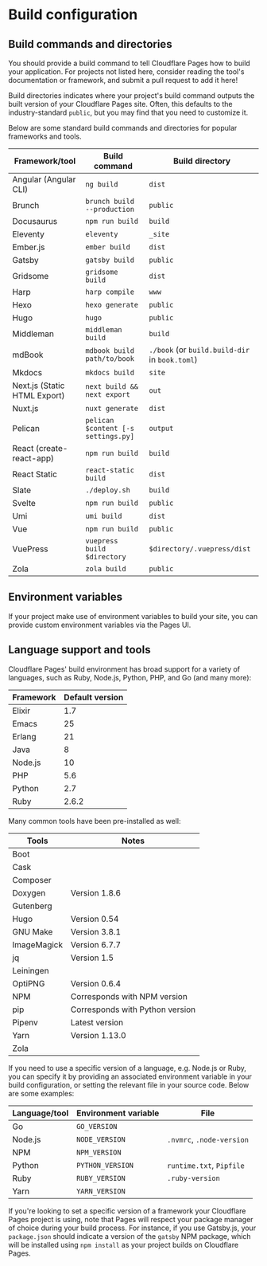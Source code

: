 # Build configuration

## Build commands and directories

You should provide a build command to tell Cloudflare Pages how to build your application. For projects not listed here, consider reading the tool's documentation or framework, and submit a pull request to add it here!

Build directories indicates where your project's build command outputs the built version of your Cloudflare Pages site. Often, this defaults to the industry-standard `public`, but you may find that you need to customize it.

Below are some standard build commands and directories for popular frameworks and tools.

<TableWrap>

| Framework/tool               | Build command                       | Build directory                                |
| ---------------------------- | ----------------------------------- | ---------------------------------------------- |
| Angular (Angular CLI)        | `ng build`                          | `dist`                                         |
| Brunch                       | `brunch build --production`         | `public`                                       |
| Docusaurus                   | `npm run build`                     | `build`                                        |
| Eleventy                     | `eleventy`                          | `_site`                                        |
| Ember.js                     | `ember build`                       | `dist`                                         |
| Gatsby                       | `gatsby build`                      | `public`                                       |
| Gridsome                     | `gridsome build`                    | `dist`                                         |
| Harp                         | `harp compile`                      | `www`                                          |
| Hexo                         | `hexo generate`                     | `public`                                       |
| Hugo                         | `hugo`                              | `public`                                       |
| Middleman                    | `middleman build`                   | `build`                                        |
| mdBook                       | `mdbook build path/to/book`         | `./book` (or `build.build-dir` in `book.toml`) |
| Mkdocs                       | `mkdocs build`                      | `site`                                         |
| Next.js (Static HTML Export) | `next build && next export`         | `out`                                          |
| Nuxt.js                      | `nuxt generate`                     | `dist`                                         |
| Pelican                      | `pelican $content [-s settings.py]` | `output`                                       |
| React (create-react-app)     | `npm run build`                     | `build`                                        |
| React Static                 | `react-static build`                | `dist`                                         |
| Slate                        | `./deploy.sh`                       | `build`                                        |
| Svelte                       | `npm run build`                     | `public`                                       |
| Umi                          | `umi build`                         | `dist`                                         |
| Vue                          | `npm run build`                     | `public`                                       |
| VuePress                     | `vuepress build $directory`         | `$directory/.vuepress/dist`                    |
| Zola                         | `zola build`                        | `public`                                       |

</TableWrap>

## Environment variables

If your project make use of environment variables to build your site, you can provide custom environment variables via the Pages UI.

## Language support and tools

Cloudflare Pages' build environment has broad support for a variety of languages, such as Ruby, Node.js, Python, PHP, and Go (and many more):

| Framework | Default version |
| --------- | --------------- |
| Elixir    | 1.7             |
| Emacs     | 25              |
| Erlang    | 21              |
| Java      | 8               |
| Node.js   | 10              |
| PHP       | 5.6             |
| Python    | 2.7             |
| Ruby      | 2.6.2           |

Many common tools have been pre-installed as well:

| Tools       | Notes                           |
| ----------- | ------------------------------- |
| Boot        |                                 |
| Cask        |                                 |
| Composer    |                                 |
| Doxygen     | Version 1.8.6                   |
| Gutenberg   |                                 |
| Hugo        | Version 0.54                    |
| GNU Make    | Version 3.8.1                   |
| ImageMagick | Version 6.7.7                   |
| jq          | Version 1.5                     |
| Leiningen   |                                 |
| OptiPNG     | Version 0.6.4                   |
| NPM         | Corresponds with NPM version    |
| pip         | Corresponds with Python version |
| Pipenv      | Latest version                  |
| Yarn        | Version 1.13.0                  |
| Zola        |                                 |

If you need to use a specific version of a language, e.g. Node.js or Ruby, you can specify it by providing an associated environment variable in your build configuration, or setting the relevant file in your source code. Below are some examples:

| Language/tool | Environment variable | File                      |
| ------------- | -------------------- | ------------------------- |
| Go            | `GO_VERSION`         |                           |
| Node.js       | `NODE_VERSION`       | `.nvmrc`, `.node-version` |
| NPM           | `NPM_VERSION`        |                           |
| Python        | `PYTHON_VERSION`     | `runtime.txt`, `Pipfile`  |
| Ruby          | `RUBY_VERSION`       | `.ruby-version`           |
| Yarn          | `YARN_VERSION`       |                           |

If you're looking to set a specific version of a framework your Cloudflare Pages project is using, note that Pages will respect your package manager of choice during your build process. For instance, if you use Gatsby.js, your `package.json` should indicate a version of the `gatsby` NPM package, which will be installed using `npm install` as your project builds on Cloudflare Pages.
